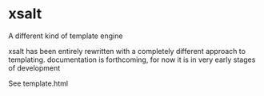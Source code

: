 # xsalt
A different kind of template engine

xsalt has been entirely rewritten with a completely different approach to templating. documentation is forthcoming, for now it is in very early stages of development

See template.html
